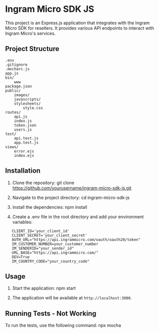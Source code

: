 
# Ingram Micro SDK JS

This project is an Express.js application that integrates with the Ingram Micro SDK for resellers. It provides various API endpoints to interact with Ingram Micro's services.

## Project Structure

```
.env
.gitignore
.mocharc.js
app.js
bin/
    www
package.json
public/
    images/
    javascripts/
    stylesheets/
        style.css
routes/
    api.js
    index.js
    token.json
    users.js
test/
    api.test.js
    app.test.js
views/
    error.ejs
    index.ejs
```

## Installation

1. Clone the repository:
   git clone https://github.com/yourusername/ingram-micro-sdk-js.git

2. Navigate to the project directory:
   cd ingram-micro-sdk-js

3. Install the dependencies:
   npm install

4. Create a .env file in the root directory and add your environment variables:  
```text  
   CLIENT_ID='your_client_id'
   CLIENT_SECRET='your_client_secret'
   AUTH_URL="https://api.ingrammicro.com/oauth/oauth20/token"
   IM_CUSTOMER_NUMBER=your_customer_number
   IM_SENDERID="your_sender_id"
   URL_BASE="https://api.ingrammicro.com/"
   DEV=True
   IM_COUNTRY_CODE="your_country_code"
```

## Usage

1. Start the application:
   npm start

2. The application will be available at `http://localhost:3000`.

## Running Tests - Not Working

To run the tests, use the following command:
   npx mocha


